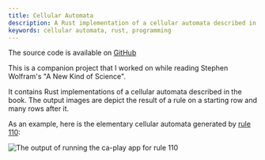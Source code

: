 ```yaml
---
title: Cellular Automata
description: A Rust implementation of a cellular automata described in Stephen Wolfram's "A New Kind of Science".
keywords: cellular automata, rust, programming
---
```


The source code is available on [GitHub]

This is a companion project that I worked on while reading Stephen Wolfram's "A New Kind of Science".

It contains Rust implementations of a cellular automata described in the book. The output images are
depict the result of a rule on a starting row and many rows after it.

As an example, here is the elementary cellular automata generated by [rule 110]:

![The output of running the ca-play app for rule 110](/images/programming/ca-play/ca.png)

[GitHub]: https://github.com/Velfi/ca_play
[rule 110]: https://en.wikipedia.org/wiki/Rule_110
